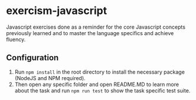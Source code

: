# exercism-javascript
Javascript exercises done as a reminder for the core Javascript concepts previously learned and to master the language specifics and achieve fluency.

## Configuration
1. Run ```npm install``` in the root directory to install the necessary package (NodeJS and NPM required).
2. Then open any specific folder and open README.MD to learn more about the task and run ```npm run test``` to show the task specific test suite.
